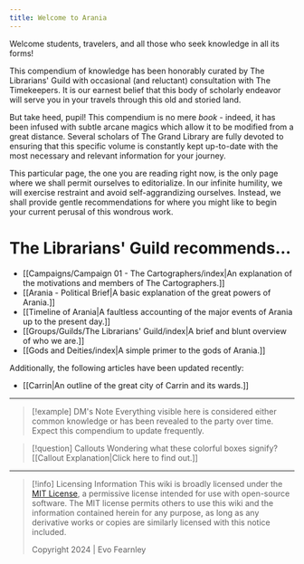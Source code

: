 ```yaml
---
title: Welcome to Arania
---
```

Welcome students, travelers, and all those who seek knowledge in all its forms!

This compendium of knowledge has been honorably curated by The Librarians' Guild with occasional (and reluctant) consultation with The Timekeepers. It is our earnest belief that this body of scholarly endeavor will serve you in your travels through this old and storied land. 

But take heed, pupil! This compendium is no mere *book* - indeed, it has been infused with subtle arcane magics which allow it to be modified from a great distance. Several scholars of The Grand Library are fully devoted to ensuring that this specific volume is constantly kept up-to-date with the most necessary and relevant information for your journey.

This particular page, the one you are reading right now, is the only page where we shall permit ourselves to editorialize. In our infinite humility, we will exercise restraint and avoid self-aggrandizing ourselves. Instead, we shall provide gentle recommendations for where you might like to begin your current perusal of this wondrous work.

# The Librarians' Guild recommends...
- [[Campaigns/Campaign 01 - The Cartographers/index|An explanation of the motivations and members of The Cartographers.]]
- [[Arania - Political Brief|A basic explanation of the great powers of Arania.]]
- [[Timeline of Arania|A faultless accounting of the major events of Arania up to the present day.]]
- [[Groups/Guilds/The Librarians' Guild/index|A brief and blunt overview of who we are.]]
- [[Gods and Deities/index|A simple primer to the gods of Arania.]]

Additionally, the following articles have been updated recently:
- [[Carrin|An outline of the great city of Carrin and its wards.]]

---
> [!example] DM's Note
> Everything visible here is considered either common knowledge or has been revealed to the party over time. Expect this compendium to update frequently.

> [!question] Callouts
> Wondering what these colorful boxes signify? [[Callout Explanation|Click here to find out.]]
---
> [!info] Licensing Information
> This wiki is broadly licensed under the [MIT License](https://opensource.org/license/mit), a permissive license intended for use with open-source software.
> The MIT license permits others to use this wiki and the information contained herein for any purpose, as long as any derivative works or copies are similarly licensed with this notice included.
> 
> Copyright 2024 | Evo Fearnley
